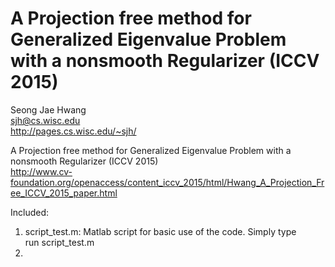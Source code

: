 # A Projection free method for Generalized Eigenvalue Problem with a nonsmooth Regularizer (ICCV 2015)
Seong Jae Hwang <br>
sjh@cs.wisc.edu <br>
http://pages.cs.wisc.edu/~sjh/ <br>

A Projection free method for Generalized Eigenvalue Problem with a nonsmooth Regularizer (ICCV 2015) <br>
http://www.cv-foundation.org/openaccess/content_iccv_2015/html/Hwang_A_Projection_Free_ICCV_2015_paper.html

Included:
1. script_test.m: Matlab script for basic use of the code. Simply type <br>
run script_test.m
2. 
